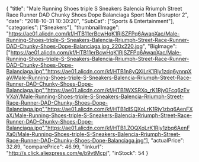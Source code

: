 {
	"title": "Male Running Shoes triple S Sneakers Balencia Rriumph Street Race Runner DAD Chunky Shoes Dope Balanciaga Sport Men Disruptor 2",
	"date": "2018-10-31 10:30:20",
	"SubCat": ["Sports & Entertainment"],
	"categories": ["Sneakers"],
	"thumbnailImage": "https://ae01.alicdn.com/kf/HTB11erBcwHqK1RjSZFPq6AwapXac/Male-Running-Shoes-triple-S-Sneakers-Balencia-Rriumph-Street-Race-Runner-DAD-Chunky-Shoes-Dope-Balanciaga.jpg_220x220.jpg",
	"BigImage": ["https://ae01.alicdn.com/kf/HTB11erBcwHqK1RjSZFPq6AwapXac/Male-Running-Shoes-triple-S-Sneakers-Balencia-Rriumph-Street-Race-Runner-DAD-Chunky-Shoes-Dope-Balanciaga.jpg","https://ae01.alicdn.com/kf/HTB1n8yQXiLrK1Rjy1zdq6ynnpXaV/Male-Running-Shoes-triple-S-Sneakers-Balencia-Rriumph-Street-Race-Runner-DAD-Chunky-Shoes-Dope-Balanciaga.jpg","https://ae01.alicdn.com/kf/HTB1WXSRXo_rK1Rjy0Fcq6zEvVXaY/Male-Running-Shoes-triple-S-Sneakers-Balencia-Rriumph-Street-Race-Runner-DAD-Chunky-Shoes-Dope-Balanciaga.jpg","https://ae01.alicdn.com/kf/HTB1dISQXoLrK1Rjy1zbq6AenFXaX/Male-Running-Shoes-triple-S-Sneakers-Balencia-Rriumph-Street-Race-Runner-DAD-Chunky-Shoes-Dope-Balanciaga.jpg","https://ae01.alicdn.com/kf/HTB1.ZOQXoLrK1Rjy1zbq6AenFXa0/Male-Running-Shoes-triple-S-Sneakers-Balencia-Rriumph-Street-Race-Runner-DAD-Chunky-Shoes-Dope-Balanciaga.jpg"],
	"actualPrice": 32.89,
	"comparePrice": 46.99,
	"linkurl": "http://s.click.aliexpress.com/e/b9vtMcpi",
	"inStock": 54
}
